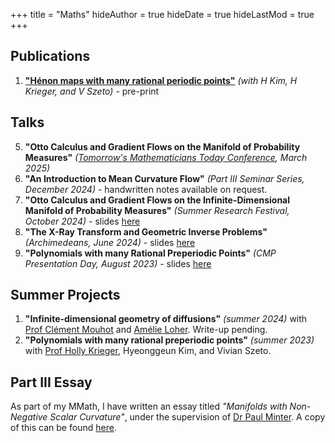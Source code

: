 +++
title = "Maths"
hideAuthor = true
hideDate = true
hideLastMod = true
+++
## Publications 
1. [**"Hénon maps with many rational periodic points"**](https://arxiv.org/abs/2412.01668) _(with H Kim, H Krieger, and V Szeto)_ - pre-print


## Talks
5. **"Otto Calculus and Gradient Flows on the Manifold of Probability Measures"** _([Tomorrow's Mathematicians Today Conference](https://sites.google.com/view/ima-tmt-2025/), March 2025)_
4. **"An Introduction to Mean Curvature Flow"** _(Part III Seminar Series, December 2024)_ - handwritten notes available on request.
3. **"Otto Calculus and Gradient Flows on the Infinite-Dimensional Manifold of Probability Measures"** _(Summer Research Festival, October 2024)_ - slides [here](../files/maths/talks/M%20Postolache%20-%20Otto%20Calculus%20and%20Gradient%20Flows.pdf)
2. **"The X-Ray Transform and Geometric Inverse Problems"** _(Archimedeans, June 2024)_ - slides [here](../files/maths/talks/M%20Postolache%20-%20The%20X-Ray%20Transform%20and%20Geometric%20Inverse%20Problems.pdf)
1. **"Polynomials with many Rational Preperiodic Points"** _(CMP Presentation Day, August 2023)_ - slides [here](../files/maths/talks/Polynomials%20With%20Many%20Rational%20Preperiodic%20Points%20-%20CMP%20Presentation.pptx)

## Summer Projects
1. **"Infinite-dimensional geometry of diffusions"** _(summer 2024)_ with [Prof Clément Mouhot](https://cmouhot.wordpress.com/) and [Amélie Loher](https://amelieloher.github.io/). Write-up pending.
2. **"Polynomials with many rational preperiodic points"** _(summer 2023)_ with [Prof Holly Krieger](https://www.dpmms.cam.ac.uk/~hk439/), Hyeonggeun Kim, and Vivian Szeto. 

## Part III Essay
As part of my MMath, I have written an essay titled _"Manifolds with Non-Negative Scalar Curvature"_, under the supervision of [Dr Paul Minter](https://minterscompactness.wordpress.com/). A copy of this can be found [here](../files/maths/essay.pdf).

